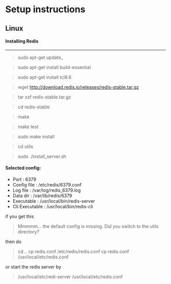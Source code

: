 # Setup instructions

## Linux 
#### Installing Redis
----------------
> sudo apt-get update_

> sudo apt-get install build-essential

>sudo apt-get install tcl8.6

> wget http://download.redis.io/releases/redis-stable.tar.gz

> tar xzf redis-stable.tar.gz

> cd redis-stable

> make

> make test

> sudo make install

> cd utils

> sudo ./install_server.sh


#### Selected config:
* Port           : 6379
* Config file    : /etc/redis/6379.conf
* Log file       : /var/log/redis_6379.log
* Data dir       : /var/lib/redis/6379
* Executable     : /usr/local/bin/redis-server
* Cli Executable : /usr/local/bin/redis-cli

if you get this
> Mmmmm... the default config is missing. Did you switch to the utils directory?

then do
> cd ..
> cp redis.conf /etc/redis/redis.conf
> cp redis.conf /usr/local/etc/redis.conf

or start the redis server by
> /usr/local/etc/redi-server /usr/local/etc/redis.conf

